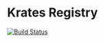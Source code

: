# Krates Registry

[![Build Status](https://travis-ci.org/appstersio/krates-registry.svg?branch=master)](https://travis-ci.org/appstersio/krates-registry)
